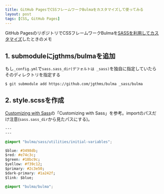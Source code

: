 ```yaml
---
title: GitHub PagesでCSSフレームワークBulmaをカスタマイズして使ってみる
layout: post
tags: [CSS, GitHub Pages]
---
```


GitHub PagesのリポジトリでCSSフレームワークBulmaを[SASSを利用してカスタマイズ](http://bulma.io/documentation/overview/customize/)したときのメモ

## 1. submoduleにjgthms/bulmaを追加
もし`_config.yml`で`sass.sass_dir(デフォルトは _sass)`を独自に指定していたらそのディレクトリを指定する

```sh
$ git submodule add https://github.com/jgthms/bulma _sass/bulma
```
## 2. style.scssを作成
[Customizing with Sass](http://bulma.io/documentation/overview/customize/)の「Customizing with Sass」を参考。importのパスだけ注意(`sass.sass_dir`から見たパスにする)。

```css
---
---

@import "bulma/sass/utilities/initial-variables";

$blue: #3498db;
$red: #e74c3c;
$green: #18bc9c;
$yellow: #f39c12;
$primary: #2c3e50;
$dark-primary: #1a242f;
$link: $blue;

@import "bulma/bulma";
```

